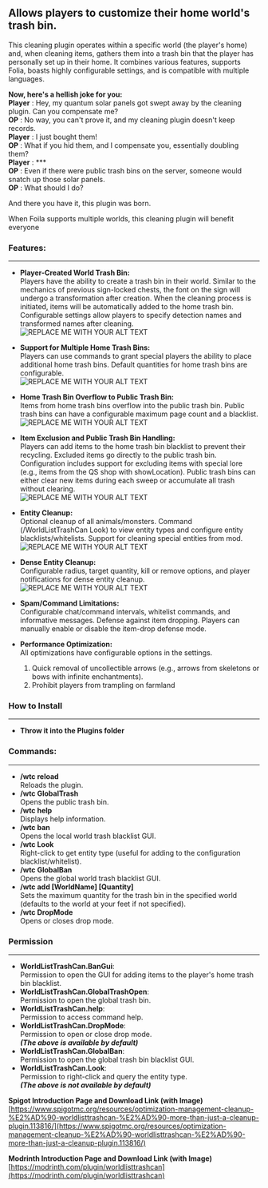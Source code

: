 ## Allows players to customize their home world's trash bin.

This cleaning plugin operates within a specific world (the player's home) and, when cleaning items, gathers them into a trash bin that the player has personally set up in their home. It combines various features, supports Folia, boasts highly configurable settings, and is compatible with multiple languages.

**Now, here's a hellish joke for you:**\
**Player** : Hey, my quantum solar panels got swept away by the cleaning plugin. Can you compensate me?\
**OP** : No way, you can't prove it, and my cleaning plugin doesn't keep records.\
**Player** : I just bought them!\
**OP** : What if you hid them, and I compensate you, essentially doubling them?\
**Player** : ***\
**OP** : Even if there were public trash bins on the server, someone would snatch up those solar panels.\
**OP** : What should I do?

And there you have it, this plugin was born.

When Foila supports multiple worlds, this cleaning plugin will benefit everyone

### Features:
---
- **Player-Created World Trash Bin:**\
Players have the ability to create a trash bin in their world.
Similar to the mechanics of previous sign-locked chests, the font on the sign will undergo a 
transformation after creation.
When the cleaning process is initiated, items will be automatically added to the home trash bin.
Configurable settings allow players to specify detection names and transformed names after cleaning.
\
![REPLACE ME WITH YOUR ALT TEXT](https://cdn.modrinth.com/data/nILG1dtG/images/69ae92502becde7a7a2f033815fa420c28cb6957.gif)

- **Support for Multiple Home Trash Bins:**\
Players can use commands to grant special players the ability to place additional home trash bins.
Default quantities for home trash bins are configurable.\
![REPLACE ME WITH YOUR ALT TEXT](https://cdn.modrinth.com/data/nILG1dtG/images/609be599004c03b52ec244c68437bd33b3de0f9d.gif)
- **Home Trash Bin Overflow to Public Trash Bin:**\
Items from home trash bins overflow into the public trash bin.
Public trash bins can have a configurable maximum page count and a blacklist.\
![REPLACE ME WITH YOUR ALT TEXT](https://cdn.modrinth.com/data/nILG1dtG/images/11c25510bcd38cd87445f3241d44707424e8dbb9.gif)
- **Item Exclusion and Public Trash Bin Handling:**\
Players can add items to the home trash bin blacklist to prevent their recycling.
Excluded items go directly to the public trash bin.
Configuration includes support for excluding items with special lore (e.g., items from the QS shop with 
showLocation).
Public trash bins can either clear new items during each sweep or accumulate all trash without clearing.\
![REPLACE ME WITH YOUR ALT TEXT](https://cdn.modrinth.com/data/nILG1dtG/images/05e44d7c3286d7daa0d0222338b780168b423f94.gif)
- **Entity Cleanup:**\
Optional cleanup of all animals/monsters.
Command (/WorldListTrashCan Look) to view entity types and configure entity blacklists/whitelists.
Support for cleaning special entities from mod.\
![REPLACE ME WITH YOUR ALT TEXT](https://cdn.modrinth.com/data/nILG1dtG/images/897ed52ff78147da390920cb895e68a65811ed18.png)
- **Dense Entity Cleanup:**\
Configurable radius, target quantity, kill or remove options, and player notifications for dense entity 
cleanup.\
![REPLACE ME WITH YOUR ALT TEXT](https://cdn.modrinth.com/data/nILG1dtG/images/3c34031e1638855ab24b51c3aff80e05e68ca62b.gif)
- **Spam/Command Limitations:**\
Configurable chat/command intervals, whitelist commands, and informative messages.
Defense against item dropping.
Players can manually enable or disable the item-drop defense mode.

- **Performance Optimization:**\
  All optimizations have configurable options in the settings.
  1. Quick removal of uncollectible arrows (e.g., arrows from skeletons or bows with infinite 
enchantments).
  2. Prohibit players from trampling on farmland

### How to Install
---
- **Throw it into the Plugins folder**

### Commands:
---
- **/wtc reload**\
  Reloads the plugin.
- **/wtc GlobalTrash**\
  Opens the public trash bin.
- **/wtc help**\
  Displays help information.
- **/wtc ban**\
  Opens the local world trash blacklist GUI.
- **/wtc Look**\
  Right-click to get entity type (useful for adding to the configuration blacklist/whitelist).
- **/wtc GlobalBan**\
  Opens the global world trash blacklist GUI.
- **/wtc add [WorldName] [Quantity]**\
  Sets the maximum quantity for the trash bin in the specified world (defaults to the world at your feet if not specified).
- **/wtc DropMode**\
  Opens or closes drop mode.

### Permission
---
- **WorldListTrashCan.BanGui**:\
Permission to open the GUI for adding items to the player's home trash bin blacklist.
- **WorldListTrashCan.GlobalTrashOpen**: \
Permission to open the global trash bin.
- **WorldListTrashCan.help**: \
Permission to access command help.
- **WorldListTrashCan.DropMode**: \
Permission to open or close drop mode.\
***(The above is available by default)***
- **WorldListTrashCan.GlobalBan**: \
Permission to open the global trash bin blacklist GUI.
- **WorldListTrashCan.Look**: \
Permission to right-click and query the entity type.\
***(The above is not available by default)***


**Spigot Introduction Page and Download Link (with Image)**  
[https://www.spigotmc.org/resources/optimization-management-cleanup-%E2%AD%90-worldlisttrashcan-%E2%AD%90-more-than-just-a-cleanup-plugin.113816/](https://www.spigotmc.org/resources/optimization-management-cleanup-%E2%AD%90-worldlisttrashcan-%E2%AD%90-more-than-just-a-cleanup-plugin.113816/)

**Modrinth Introduction Page and Download Link (with Image)**  
[https://modrinth.com/plugin/worldlisttrashcan](https://modrinth.com/plugin/worldlisttrashcan)



